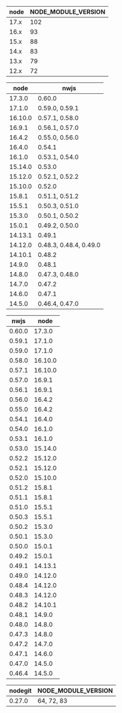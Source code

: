|  node  | NODE_MODULE_VERSION |
|--------|------------------|
| 17.x | 102   |
| 16.x | 93   |
| 15.x | 88   |
| 14.x | 83   |
| 13.x | 79   |
| 12.x | 72   |

|   node  |       nwjs     |  
|---------|----------------|
| 17.3.0  | 0.60.0         | 
| 17.1.0  | 0.59.0, 0.59.1 |
| 16.10.0 | 0.57.1, 0.58.0 |
| 16.9.1  | 0.56.1, 0.57.0 |
| 16.4.2  | 0.55.0, 0.56.0 |
| 16.4.0  | 0.54.1         |
| 16.1.0  | 0.53.1, 0.54.0 |
| 15.14.0 | 0.53.0         |
| 15.12.0 | 0.52.1, 0.52.2 |
| 15.10.0 | 0.52.0         |
| 15.8.1  | 0.51.1, 0.51.2 |
| 15.5.1  | 0.50.3, 0.51.0 |
| 15.3.0  | 0.50.1, 0.50.2 |
| 15.0.1  | 0.49.2, 0.50.0 |
| 14.13.1 | 0.49.1         |
| 14.12.0 | 0.48.3, 0.48.4, 0.49.0 | 
| 14.10.1 | 0.48.2         |
| 14.9.0  | 0.48.1         |
| 14.8.0  | 0.47.3, 0.48.0 |
| 14.7.0  | 0.47.2         |
| 14.6.0  | 0.47.1         |
| 14.5.0  | 0.46.4, 0.47.0 |


|  nwjs  |   node  |
|--------|---------|
| 0.60.0 | 17.3.0  |
| 0.59.1 | 17.1.0  |
| 0.59.0 | 17.1.0  |
| 0.58.0 | 16.10.0 |
| 0.57.1 | 16.10.0 |
| 0.57.0 | 16.9.1  |
| 0.56.1 | 16.9.1  |
| 0.56.0 | 16.4.2  |
| 0.55.0 | 16.4.2  |
| 0.54.1 | 16.4.0  |
| 0.54.0 | 16.1.0  |
| 0.53.1 | 16.1.0  |
| 0.53.0 | 15.14.0 |
| 0.52.2 | 15.12.0 |
| 0.52.1 | 15.12.0 |
| 0.52.0 | 15.10.0 |
| 0.51.2 | 15.8.1  |
| 0.51.1 | 15.8.1  |
| 0.51.0 | 15.5.1  |
| 0.50.3 | 15.5.1  |
| 0.50.2 | 15.3.0  |
| 0.50.1 | 15.3.0  |
| 0.50.0 | 15.0.1  |
| 0.49.2 | 15.0.1  |
| 0.49.1 | 14.13.1 |
| 0.49.0 | 14.12.0 |
| 0.48.4 | 14.12.0 |
| 0.48.3 | 14.12.0 |
| 0.48.2 | 14.10.1 |
| 0.48.1 | 14.9.0  |
| 0.48.0 | 14.8.0  |
| 0.47.3 | 14.8.0  |
| 0.47.2 | 14.7.0  |
| 0.47.1 | 14.6.0  |
| 0.47.0 | 14.5.0  |
| 0.46.4 | 14.5.0  |

| nodegit | NODE_MODULE_VERSION |
|---------|----------|
| 0.27.0  | 64, 72, 83 |